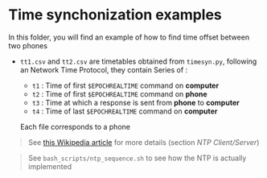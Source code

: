 # Time synchonization examples 

In this folder, you will find an example of how to find time offset between two phones
- `tt1.csv` and `tt2.csv` are timetables obtained from `timesyn.py`, following an Network Time Protocol, they contain Series of : 
    - `t1` : Time of first `$EPOCHREALTIME` command on **computer** 
    - `t2` : Time of first `$EPOCHREALTIME` command on **phone**
    - `t3` : Time at which a response is sent from **phone** to **computer** 
    - `t4` : Time of last `$EPOCHREALTIME` command on **computer** 

    Each file corresponds to a phone 
> See [this Wikipedia article](https://fr.wikipedia.org/wiki/Network_Time_Protocol) for more details (section *NTP Client/Server*)

> See `bash_scripts/ntp_sequence.sh` to see how the NTP is actually implemented